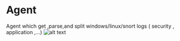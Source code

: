 # Agent
Agent which get ,parse,and split windows/linux/snort logs ( security , application ,...)
![alt text](https://user-images.githubusercontent.com/18490274/36945444-ee0f7806-1fb6-11e8-8364-d68a5da2043d.PNG)
